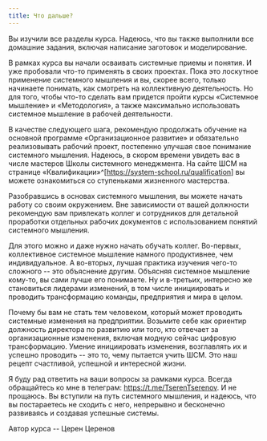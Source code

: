 ```yaml
---
title: Что дальше?
---
```


Вы изучили все разделы курса. Надеюсь, что вы также выполнили все
домашние задания, включая написание заготовок и моделирование.

В рамках курса вы начали осваивать системные приемы и понятия. И уже
пробовали что-то применять в своих проектах. Пока это лоскутное
применение системного мышления и вы, скорее всего, только начинаете
понимать, как смотреть на коллективную деятельность. Но для того, чтобы
что-то сделать вам придется пройти курсы «Системное мышление» и
«Методология», а также максимально использовать системное мышление в
рабочей деятельности.

В качестве следующего шага, рекомендую продолжать обучение на основной
программе «Организационное развитие» и обязательно реализовывать рабочий
проект, постепенно улучшая свое понимание системного мышления. Надеюсь,
в скором времени увидеть вас в числе мастеров Школы системного
менеджмента. На сайте ШСМ на странице
«Квалификации»^[<https://system-school.ru/qualification>]
вы можете ознакомиться со ступеньками жизненного мастерства.

Разобравшись в основах системного мышления, вы можете начать работу со
своим окружением. Вне зависимости от вашей должности рекомендую вам
привлекать коллег и сотрудников для детальной проработки отдельных
рабочих документов с использованием понятий системного мышления.

Для этого можно и даже нужно начать обучать коллег. Во-первых,
коллективное системное мышление намного продуктивнее, чем
индивидуальное. А во-вторых, лучшая практика изучения чего-то сложного
-- это объяснение другим. Объясняя системное мышление кому-то, вы сами
лучше его понимаете. Ну и в-третьих, интересно же становиться лидерами
изменений, в том числе инициировать и проводить трансформацию команды,
предприятия и мира в целом.

Почему бы вам не стать тем человеком, который может проводить системные
изменения на предприятии. Возьмите себе как ориентир должность директора
по развитию или того, кто отвечает за организационные изменения, включая
модную сейчас цифровую трансформацию. Умение инициировать изменения,
возглавлять их и успешно проводить -- это то, чему пытается учить ШСМ.
Это наш рецепт счастливой, успешной и интересной жизни.

Я буду рад ответить на ваши вопросы за рамками курса. Всегда обращайтесь
ко мне в телеграм: <https://t.me/TserenTserenov>. И не прощаюсь. Вы
вступили на путь системного мышления, и надеюсь, что вы постараетесь не
сходить с него, непрерывно и бесконечно развиваясь и создавая успешные
системы.

Автор курса -- Церен Церенов
